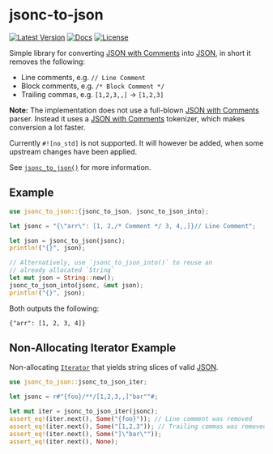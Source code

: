 # jsonc-to-json

[![Latest Version](https://img.shields.io/crates/v/jsonc-to-json.svg)](https://crates.io/crates/jsonc-to-json)
[![Docs](https://docs.rs/jsonc-to-json/badge.svg)](https://docs.rs/jsonc-to-json)
[![License](https://img.shields.io/github/license/vallentin/jsonc-to-json.svg)](https://github.com/vallentin/jsonc-to-json)

<!-- cargo-rdme start -->

Simple library for converting [JSON with Comments] into [JSON],
in short it removes the following:

- Line comments, e.g. `// Line Comment`
- Block comments, e.g. `/* Block Comment */`
- Trailing commas, e.g. `[1,2,3,,]` -> `[1,2,3]`

**Note:** The implementation does not use a full-blown [JSON with Comments]
parser. Instead it uses a [JSON with Comments] tokenizer, which makes
conversion a lot faster.

Currently `#![no_std]` is not supported. It will however be added, when
some upstream changes have been applied.

See [`jsonc_to_json()`] for more information.

## Example

```rust
use jsonc_to_json::{jsonc_to_json, jsonc_to_json_into};

let jsonc = "{\"arr\": [1, 2,/* Comment */ 3, 4,,]}// Line Comment";

let json = jsonc_to_json(jsonc);
println!("{}", json);

// Alternatively, use `jsonc_to_json_into()` to reuse an
// already allocated `String`
let mut json = String::new();
jsonc_to_json_into(jsonc, &mut json);
println!("{}", json);
```

Both outputs the following:

```text
{"arr": [1, 2, 3, 4]}
```

## Non-Allocating Iterator Example

Non-allocating [`Iterator`] that yields string slices of
valid [JSON].

```rust
use jsonc_to_json::jsonc_to_json_iter;

let jsonc = r#"{foo}/**/[1,2,3,,]"bar""#;

let mut iter = jsonc_to_json_iter(jsonc);
assert_eq!(iter.next(), Some("{foo}")); // Line comment was removed
assert_eq!(iter.next(), Some("[1,2,3")); // Trailing commas was removed
assert_eq!(iter.next(), Some("]\"bar\""));
assert_eq!(iter.next(), None);
```

[JSON with Comments]: https://code.visualstudio.com/docs/languages/json#_json-with-comments
[JSON]: https://www.json.org/json-en.html

<!-- cargo-rdme end -->

[`jsonc_to_json()`]: https://docs.rs/jsonc-to-json/*/jsonc-to-json/fn.jsonc_to_json.html
[`Iterator`]: https://doc.rust-lang.org/std/iter/trait.Iterator.html
